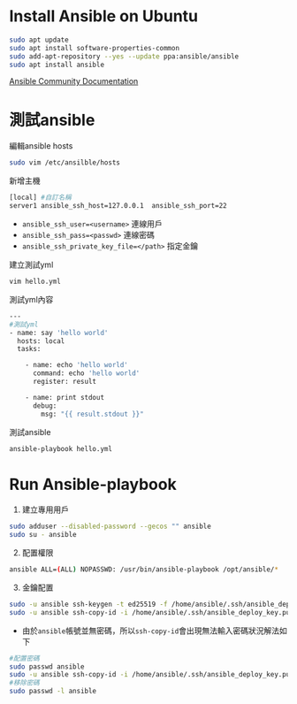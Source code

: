 
# Install Ansible on Ubuntu

```sh
sudo apt update
sudo apt install software-properties-common
sudo add-apt-repository --yes --update ppa:ansible/ansible
sudo apt install ansible
```

[Ansible Community Documentation](https://docs.ansible.com/ansible/latest/installation_guide/installation_distros.html#installing-ansible-on-ubuntu)

# 測試ansible

編輯ansible hosts
```sh
sudo vim /etc/ansilble/hosts
```
新增主機
```sh
[local] #自訂名稱
server1 ansible_ssh_host=127.0.0.1  ansible_ssh_port=22
```
- `ansible_ssh_user=<username>` 連線用戶
- `ansible_ssh_pass=<passwd>` 連線密碼
- `ansible_ssh_private_key_file=</path>` 指定金鑰

建立測試yml
```sh
vim hello.yml
```
測試yml內容
```sh
---
#測試yml
- name: say 'hello world'
  hosts: local
  tasks:

    - name: echo 'hello world'
      command: echo 'hello world'
      register: result

    - name: print stdout
      debug:
        msg: "{{ result.stdout }}"
```
測試ansible
```sh
ansible-playbook hello.yml
```

# Run Ansible-playbook
1. 建立專用用戶
```sh
sudo adduser --disabled-password --gecos "" ansible
sudo su - ansible
```
2. 配置權限
```sh
ansible ALL=(ALL) NOPASSWD: /usr/bin/ansible-playbook /opt/ansible/*
```
3. 金鑰配置
```sh
sudo -u ansible ssh-keygen -t ed25519 -f /home/ansible/.ssh/ansible_deploy_key
sudo -u ansible ssh-copy-id -i /home/ansible/.ssh/ansible_deploy_key.pub ansible@<remote_IP>
```
- 由於`ansible`帳號並無密碼，所以`ssh-copy-id`會出現無法輸入密碼狀況解法如下
```sh
#配置密碼
sudo passwd ansible
sudo -u ansible ssh-copy-id -i /home/ansible/.ssh/ansible_deploy_key.pub ansible@<remote_IP>
#移除密碼
sudo passwd -l ansible
```